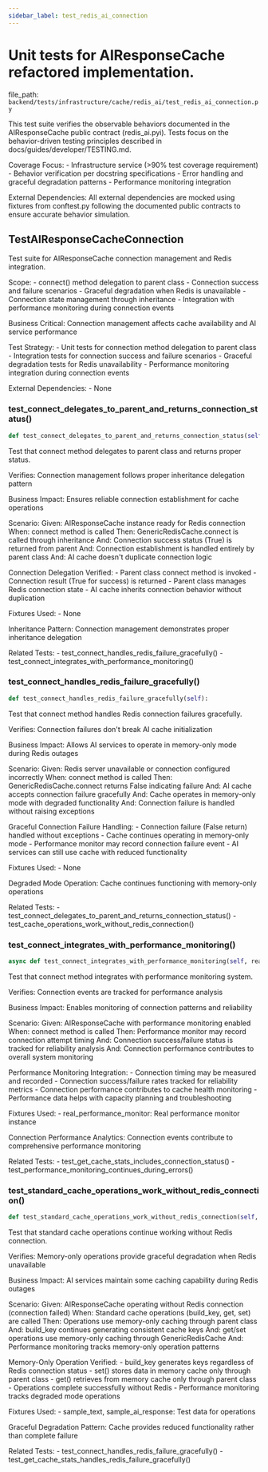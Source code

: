 ```yaml
---
sidebar_label: test_redis_ai_connection
---
```


# Unit tests for AIResponseCache refactored implementation.

  file_path: `backend/tests/infrastructure/cache/redis_ai/test_redis_ai_connection.py`

This test suite verifies the observable behaviors documented in the
AIResponseCache public contract (redis_ai.pyi). Tests focus on the
behavior-driven testing principles described in docs/guides/developer/TESTING.md.

Coverage Focus:
    - Infrastructure service (>90% test coverage requirement)
    - Behavior verification per docstring specifications
    - Error handling and graceful degradation patterns
    - Performance monitoring integration

External Dependencies:
    All external dependencies are mocked using fixtures from conftest.py following
    the documented public contracts to ensure accurate behavior simulation.

## TestAIResponseCacheConnection

Test suite for AIResponseCache connection management and Redis integration.

Scope:
    - connect() method delegation to parent class
    - Connection success and failure scenarios
    - Graceful degradation when Redis is unavailable
    - Connection state management through inheritance
    - Integration with performance monitoring during connection events
    
Business Critical:
    Connection management affects cache availability and AI service performance
    
Test Strategy:
    - Unit tests for connection method delegation to parent class
    - Integration tests for connection success and failure scenarios
    - Graceful degradation tests for Redis unavailability
    - Performance monitoring integration during connection events
    
External Dependencies:
    - None

### test_connect_delegates_to_parent_and_returns_connection_status()

```python
def test_connect_delegates_to_parent_and_returns_connection_status(self):
```

Test that connect method delegates to parent class and returns proper status.

Verifies:
    Connection management follows proper inheritance delegation pattern
    
Business Impact:
    Ensures reliable connection establishment for cache operations
    
Scenario:
    Given: AIResponseCache instance ready for Redis connection
    When: connect method is called
    Then: GenericRedisCache.connect is called through inheritance
    And: Connection success status (True) is returned from parent
    And: Connection establishment is handled entirely by parent class
    And: AI cache doesn't duplicate connection logic
    
Connection Delegation Verified:
    - Parent class connect method is invoked
    - Connection result (True for success) is returned
    - Parent class manages Redis connection state
    - AI cache inherits connection behavior without duplication
    
Fixtures Used:
    - None
    
Inheritance Pattern:
    Connection management demonstrates proper inheritance delegation
    
Related Tests:
    - test_connect_handles_redis_failure_gracefully()
    - test_connect_integrates_with_performance_monitoring()

### test_connect_handles_redis_failure_gracefully()

```python
def test_connect_handles_redis_failure_gracefully(self):
```

Test that connect method handles Redis connection failures gracefully.

Verifies:
    Connection failures don't break AI cache initialization
    
Business Impact:
    Allows AI services to operate in memory-only mode during Redis outages
    
Scenario:
    Given: Redis server unavailable or connection configured incorrectly
    When: connect method is called
    Then: GenericRedisCache.connect returns False indicating failure
    And: AI cache accepts connection failure gracefully
    And: Cache operates in memory-only mode with degraded functionality
    And: Connection failure is handled without raising exceptions
    
Graceful Connection Failure Handling:
    - Connection failure (False return) handled without exceptions
    - Cache continues operating in memory-only mode
    - Performance monitor may record connection failure event
    - AI services can still use cache with reduced functionality
    
Fixtures Used:
    - None
    
Degraded Mode Operation:
    Cache continues functioning with memory-only operations
    
Related Tests:
    - test_connect_delegates_to_parent_and_returns_connection_status()
    - test_cache_operations_work_without_redis_connection()

### test_connect_integrates_with_performance_monitoring()

```python
async def test_connect_integrates_with_performance_monitoring(self, real_performance_monitor):
```

Test that connect method integrates with performance monitoring system.

Verifies:
    Connection events are tracked for performance analysis
    
Business Impact:
    Enables monitoring of connection patterns and reliability
    
Scenario:
    Given: AIResponseCache with performance monitoring enabled
    When: connect method is called
    Then: Performance monitor may record connection attempt timing
    And: Connection success/failure status is tracked for reliability analysis
    And: Connection performance contributes to overall system monitoring
    
Performance Monitoring Integration:
    - Connection timing may be measured and recorded
    - Connection success/failure rates tracked for reliability metrics
    - Connection performance contributes to cache health monitoring
    - Performance data helps with capacity planning and troubleshooting
    
Fixtures Used:
    - real_performance_monitor: Real performance monitor instance
    
Connection Performance Analytics:
    Connection events contribute to comprehensive performance monitoring
    
Related Tests:
    - test_get_cache_stats_includes_connection_status()
    - test_performance_monitoring_continues_during_errors()

### test_standard_cache_operations_work_without_redis_connection()

```python
def test_standard_cache_operations_work_without_redis_connection(self, sample_text, sample_ai_response):
```

Test that standard cache operations continue working without Redis connection.

Verifies:
    Memory-only operations provide graceful degradation when Redis unavailable
    
Business Impact:
    AI services maintain some caching capability during Redis outages
    
Scenario:
    Given: AIResponseCache operating without Redis connection (connection failed)
    When: Standard cache operations (build_key, get, set) are called
    Then: Operations use memory-only caching through parent class
    And: build_key continues generating consistent cache keys
    And: get/set operations use memory-only caching through GenericRedisCache
    And: Performance monitoring tracks memory-only operation patterns
    
Memory-Only Operation Verified:
    - build_key generates keys regardless of Redis connection status
    - set() stores data in memory cache only through parent class
    - get() retrieves from memory cache only through parent class
    - Operations complete successfully without Redis
    - Performance monitoring tracks degraded mode operations
    
Fixtures Used:
    - sample_text, sample_ai_response: Test data for operations
    
Graceful Degradation Pattern:
    Cache provides reduced functionality rather than complete failure
    
Related Tests:
    - test_connect_handles_redis_failure_gracefully()
    - test_get_cache_stats_handles_redis_failure_gracefully()
